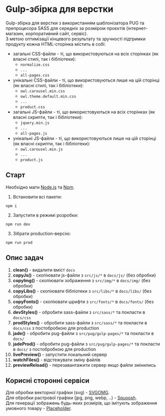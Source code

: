 # Gulp-збірка для верстки

Gulp-збірка для верстки з використанням шаблонізатора PUG та препроцесора SASS для середніх за розміром проєктів (інтернет-магазин, корпоративний сайт, сервіс).  
З метою оптимізації кінцевого результату та зручності підтримки продукту кожна HTML-сторінка містить в собі:  
- загальні CSS-файли - ті, що використовуються на всіх сторінках (як власні стилі, так і бібліотеки):
	- `normalize.css`
	- `...`
	- `all-pages.css`
- унікальні CSS-файли - ті, що використовуються лише на цій сторінці (як власні стилі, так і бібліотеки):
	- `owl.carousel.min.css`
	- `owl.theme.default.min.css`
	- `...`
	- `product.css`
- загальні JS-файли - ті, що використовуються на всіх сторінках (як власні скрипти, так і бібліотеки):
	- `jquery.min.js`
	- `...`
	- `all-pages.js`
- унікальні JS-файли - ті, що використовуються лише на цій сторінці (як власні скрипти, так і бібліотеки):
	- `owl.carousel.min.js`
	- `...`
	- `product.js`

## Старт

Необхідно мати [Node.js](https://nodejs.org/en/) та [Npm](https://www.npmjs.com/).

1. Встановити всі пакети:
```
npm i
```
2. Запустити в режимі розробки:
```
npm run dev
```
3. Зібрати production-версію:
```
npm run prod
```

## Опис задач 

1. **clean()** - видалити вміст `docs`
2. **copyJs()** - скопіювати js-файли з `src/js/*` в `docs/js/` (без обробки)
3. **copyImg()** - скопіювати зображення з `src/img/*` в `docs/img/` (без обробки)
4. **copyLibs()** - скопіювати бібліотеки з `src/libs/*` в `docs/libs/` (без обробки)
5. **copyFonts()** - скопіювати шрифти з `src/fonts/*` в `docs/fonts/` (без обробки)
6. **devStyles()** - обробити sass-файли з `src/sass/*` та покласти в `docs/css`
7. **prodStyles()** - обробити sass-файли з `src/sass/*` та покласти в `docs/css` з постобробкою для production
8. **jade()** - обробити pug-файли з `src/pug/gulp-pages/*` та покласти в `docs/`
9. **jadeProd()** - обробити pug-файли з `src/pug/gulp-pages/*` та покласти в `docs/` з постобробкою для production
10. **livePreview()** - запустити локальний сервер
11. **watchFiles()** - відстежувати зміну файлів
12. **previewReload()** - перезавантажити сервер якщо файли змінились

## Корисні сторонні сервіси

Для обробки векторної графіки (svg) - [SVGOMG](https://jakearchibald.github.io/svgomg/).  
Для обробки растрової графіки (jpg, png, webp, ..) - [Squoosh](https://squoosh.app/).  
Для генерації зображень будь-яких розмірів, що імітують зображення умовного товару - [Placeholder](https://placeholder.com/).

